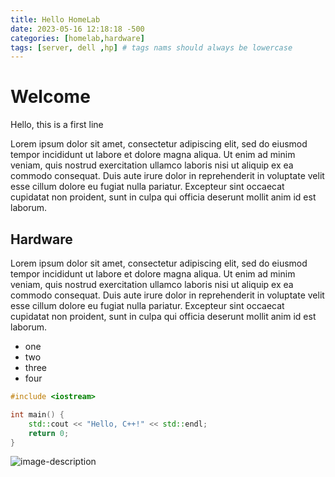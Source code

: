 ```yaml
---
title: Hello HomeLab
date: 2023-05-16 12:18:18 -500
categories: [homelab,hardware]
tags: [server, dell ,hp] # tags nams should always be lowercase
---
```


# Welcome

Hello, this is a first line


Lorem ipsum dolor sit amet, consectetur adipiscing elit, sed do eiusmod tempor incididunt ut labore et dolore magna aliqua. Ut enim ad minim veniam, quis nostrud exercitation ullamco laboris nisi ut aliquip ex ea commodo consequat. Duis aute irure dolor in reprehenderit in voluptate velit esse cillum dolore eu fugiat nulla pariatur. Excepteur sint occaecat cupidatat non proident, sunt in culpa qui officia deserunt mollit anim id est laborum.

## Hardware 


Lorem ipsum dolor sit amet, consectetur adipiscing elit, sed do eiusmod tempor incididunt ut labore et dolore magna aliqua. Ut enim ad minim veniam, quis nostrud exercitation ullamco laboris nisi ut aliquip ex ea commodo consequat. Duis aute irure dolor in reprehenderit in voluptate velit esse cillum dolore eu fugiat nulla pariatur. Excepteur sint occaecat cupidatat non proident, sunt in culpa qui officia deserunt mollit anim id est laborum.


* one 
* two
* three
* four



```cpp
#include <iostream>

int main() {
    std::cout << "Hello, C++!" << std::endl;
    return 0;
}
```

![image-description](https://encrypted-tbn0.gstatic.com/images?q=tbn:ANd9GcTxU0qpKRS-KBQ-ouW8rR3QxTDej8_cqnKUEg&usqp=CAU)

